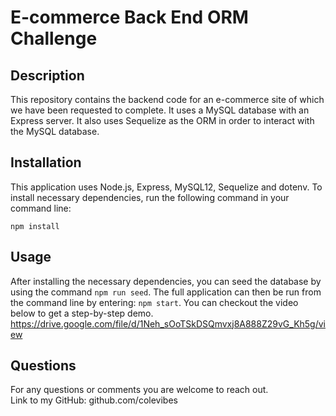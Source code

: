 # E-commerce Back End ORM Challenge

## Description
This repository contains the backend code for an e-commerce site of which we have been requested to complete. It uses a MySQL database with an Express server. It also uses Sequelize as the ORM in order to interact with the MySQL database. 
  
## Installation
This application uses Node.js, Express, MySQL12, Sequelize and dotenv. To install necessary dependencies, run the following command in your command line: 
```
npm install
```

## Usage
After installing the necessary dependencies, you can seed the database by using the command `npm run seed`. The full application can then be run from the command line by entering: `npm start`. You can checkout the video below to get a step-by-step demo. <br />
https://drive.google.com/file/d/1Neh_sOoTSkDSQmvxj8A888Z29vG_Kh5g/view 


## Questions
For any questions or comments you are welcome to reach out. <br/>
Link to my GitHub: github.com/colevibes